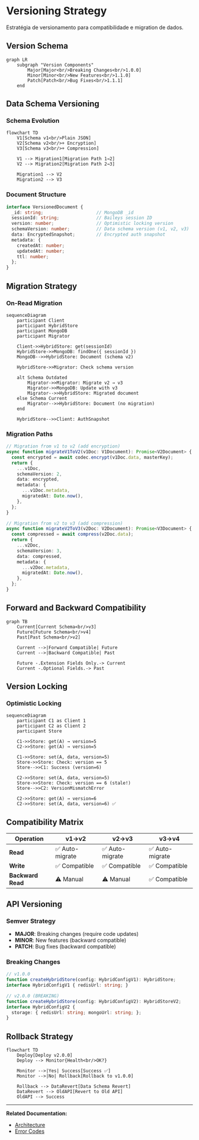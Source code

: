 # Versioning Strategy

Estratégia de versionamento para compatibilidade e migration de dados.

## Version Schema

```mermaid
graph LR
    subgraph "Version Components"
        Major[Major<br/>Breaking Changes<br/>1.0.0]
        Minor[Minor<br/>New Features<br/>1.1.0]
        Patch[Patch<br/>Bug Fixes<br/>1.1.1]
    end
```

## Data Schema Versioning

### Schema Evolution
```mermaid
flowchart TD
    V1[Schema v1<br/>Plain JSON]
    V2[Schema v2<br/>+ Encryption]
    V3[Schema v3<br/>+ Compression]
    
    V1 --> Migration1[Migration Path 1→2]
    V2 --> Migration2[Migration Path 2→3]
    
    Migration1 --> V2
    Migration2 --> V3
```

### Document Structure
```typescript
interface VersionedDocument {
  _id: string;                    // MongoDB _id
  sessionId: string;              // Baileys session ID
  version: number;                // Optimistic locking version
  schemaVersion: number;          // Data schema version (v1, v2, v3)
  data: EncryptedSnapshot;        // Encrypted auth snapshot
  metadata: {
    createdAt: number;
    updatedAt: number;
    ttl: number;
  };
}
```

## Migration Strategy

### On-Read Migration
```mermaid
sequenceDiagram
    participant Client
    participant HybridStore
    participant MongoDB
    participant Migrator
    
    Client->>HybridStore: get(sessionId)
    HybridStore->>MongoDB: findOne({ sessionId })
    MongoDB-->>HybridStore: Document (schema v2)
    
    HybridStore->>Migrator: Check schema version
    
    alt Schema Outdated
        Migrator->>Migrator: Migrate v2 → v3
        Migrator->>MongoDB: Update with v3
        Migrator-->>HybridStore: Migrated document
    else Schema Current
        Migrator-->>HybridStore: Document (no migration)
    end
    
    HybridStore-->>Client: AuthSnapshot
```

### Migration Paths

```typescript
// Migration from v1 to v2 (add encryption)
async function migrateV1ToV2(v1Doc: V1Document): Promise<V2Document> {
  const encrypted = await codec.encrypt(v1Doc.data, masterKey);
  return {
    ...v1Doc,
    schemaVersion: 2,
    data: encrypted,
    metadata: {
      ...v1Doc.metadata,
      migratedAt: Date.now(),
    },
  };
}

// Migration from v2 to v3 (add compression)
async function migrateV2ToV3(v2Doc: V2Document): Promise<V3Document> {
  const compressed = await compress(v2Doc.data);
  return {
    ...v2Doc,
    schemaVersion: 3,
    data: compressed,
    metadata: {
      ...v2Doc.metadata,
      migratedAt: Date.now(),
    },
  };
}
```

## Forward and Backward Compatibility

```mermaid
graph TB
    Current[Current Schema<br/>v3]
    Future[Future Schema<br/>v4]
    Past[Past Schema<br/>v2]
    
    Current -->|Forward Compatible| Future
    Current -->|Backward Compatible| Past
    
    Future -.Extension Fields Only.-> Current
    Current -.Optional Fields.-> Past
```

## Version Locking

### Optimistic Locking
```mermaid
sequenceDiagram
    participant C1 as Client 1
    participant C2 as Client 2
    participant Store
    
    C1->>Store: get(A) → version=5
    C2->>Store: get(A) → version=5
    
    C1->>Store: set(A, data, version=5)
    Store->>Store: Check: version == 5
    Store-->>C1: Success (version=6)
    
    C2->>Store: set(A, data, version=5)
    Store->>Store: Check: version == 6 (stale!)
    Store-->>C2: VersionMismatchError
    
    C2->>Store: get(A) → version=6
    C2->>Store: set(A, data, version=6) ✅
```

## Compatibility Matrix

| Operation | v1→v2 | v2→v3 | v3→v4 |
|-----------|-------|-------|-------|
| **Read** | ✅ Auto-migrate | ✅ Auto-migrate | ✅ Auto-migrate |
| **Write** | ✅ Compatible | ✅ Compatible | ✅ Compatible |
| **Backward Read** | ⚠️ Manual | ⚠️ Manual | ✅ Compatible |

## API Versioning

### Semver Strategy
- **MAJOR**: Breaking changes (require code updates)
- **MINOR**: New features (backward compatible)
- **PATCH**: Bug fixes (backward compatible)

### Breaking Changes
```typescript
// v1.0.0
function createHybridStore(config: HybridConfigV1): HybridStore;
interface HybridConfigV1 { redisUrl: string; }

// v2.0.0 (BREAKING)
function createHybridStore(config: HybridConfigV2): HybridStoreV2;
interface HybridConfigV2 { 
  storage: { redisUrl: string; mongoUrl: string; }; 
}
```

## Rollback Strategy

```mermaid
flowchart TD
    Deploy[Deploy v2.0.0]
    Deploy --> Monitor{Health<br/>OK?}
    
    Monitor -->|Yes| Success[Success ✅]
    Monitor -->|No| Rollback[Rollback to v1.0.0]
    
    Rollback --> DataRevert[Data Schema Revert]
    DataRevert --> OldAPI[Revert to Old API]
    OldAPI --> Success
```

---

**Related Documentation:**
- [Architecture](./architecture.md)
- [Error Codes](../ERROR_CODES.md)
